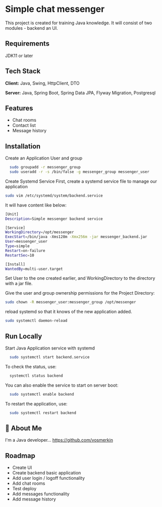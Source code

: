 # Simple chat messenger

This project is created for training Java knowledge. It will consist of two modules - backend an UI.

## Requirements

JDK11 or later

## Tech Stack

**Client:** Java, Swing, HttpClient, DTO

**Server:** Java, Spring Boot, Spring Data JPA, Flyway Migration, Postgresql


## Features

- Chat rooms
- Contact list
- Message history

## Installation

Create an Application User and group

```bash
  sudo groupadd -r messenger_group
  sudo useradd -r -s /bin/false -g messenger_group messenger_user
```
Create Systemd Service
First, create a systemd service file to manage our application

```bash
sudo vim /etc/systemd/system/backend.service
```

It will have content like below:

```bash
[Unit]
Description=Simple messenger backend service

[Service]
WorkingDirectory=/opt/messenger
ExecStart=/bin/java -Xms128m -Xmx256m -jar messenger_backend.jar
User=messenger_user
Type=simple
Restart=on-failure
RestartSec=10

[Install]
WantedBy=multi-user.target
```

Set User to the one created earlier, and WorkingDirectory to the directory with a jar file.

Give the user and group ownership permissions for the Project Directory:

```bash
sudo chown -R messenger_user:messenger_group /opt/messenger
```
reload systemd so that it knows of the new application added.
```bash
sudo systemctl daemon-reload
```


## Run Locally

Start Java Application service with systemd

```bash
  sudo systemctl start backend.service
```

To check the status, use:

```bash
  systemctl status backend
```

You can also enable the service to start on server boot:

```bash
  sudo systemctl enable backend
```

To restart the application, use:

```bash
  sudo systemctl restart backend
```



## 🚀 About Me
I'm a Java developer...
https://github.com/vosmerkin


## Roadmap
- Create UI
- Create backend basic application
- Add user login / logoff functionality
- Add chat rooms
- Test deploy
- Add messages functionality
- Add message history

